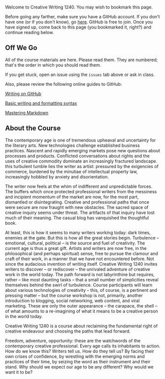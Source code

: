 Welcome to Creative Writing 1240. You may wish to bookmark this page.

Before going any farther, make sure you have a GitHub account. If you don't have one (or if you don't know), go [here](https://github.com/join). GitHub is free to join. Once you have signed up, come back to this page (you bookmarked it, right?) and continue reading below.

## Off We Go

All of the course materials are here. Please read them. They are numbered; that's the order in which you should read them.

If you get stuck, open an issue using the `issues` tab above or ask in class.

Also, please review the following online guides to GitHub:

[Writing on GitHub](https://help.github.com/articles/about-writing-and-formatting-on-github/)

[Basic writing and formatting syntax](https://help.github.com/articles/basic-writing-and-formatting-syntax/)

[Mastering Markdown](https://guides.github.com/features/mastering-markdown/)

## About the Course
The contemporary age is one of tremendous upheaval and uncertainty for
the literary arts. New technologies challenge established business
practices. Nascent and rapidly emerging markets pose new questions
about processes and products. Conflicted conversations about rights
and the uses of creative commodity dominate an increasingly fractured
landscape. this turbulent tumble lies the writer as artist: pressured
by the exigencies of commerce, burdened by the minutiae of
intellectual property law, increasingly hobbled by anxiety and
disorientation.

The writer now feels at the whim of indifferent and unpredictable
forces. The buffers which once protected professional writers from the
messiness and incipient momentum of the market are now, for the most
part, dismantled or disintegrating. Creative and professional paths
that once were secure are now fraught with new obstacles. The sacred
space of creative inquiry seems under threat. The artifacts of that
inquiry have lost much of their meaning. The casual blog has
vanquished the thoughtful book.

At least, this is how it seems to many writers working today: dark
times, enemies at the gate. But this is how all the great stories
begin. Turbulence – emotional, cultural, political – is the source and
fuel of creativity. The current age is thus a great gift. Artists and
writers are now free, in the philosophical (and perhaps spiritual)
sense, free to pursue the clamour and craft of their work, in a manner
that we have not encountered before. Not since the audacious invention
of writing itself. Creative Writing 1240 invites writers to discover –
or rediscover – the unrivaled adventure of creative work in the world
today. The path forward is not labyrinthine but requires, rather –
like most daunting tasks – that a small number of simplicities reveal
themselves behind the swirl of turbulence. Course participants will
learn about various technologies of creativity – this, of course, is a
pertinent and pressing matter – but the course workshop is not,
primarily, another introduction to blogging, social networking, web
content, and viral marketing. These are only the outer appearance –
the carapace, the shell – of what amounts to a re-imagining of what it
means to be a creative person in the world today.

Creative Writing 1240 is a course about reclaiming the fundamental
right of creative endeavour and choosing the paths that lead forward.

Freedom, adventure, opportunity: these are the watchwords of the
contemporary creative professional. Every age calls its inhabitants to
action. How do we know this? Writers tell us. How do they tell us? By
facing their own crises of confidence, by wrestling with the emerging
norms and practices of their time, by seizing the word as their
instrument and their stand. Why should we expect our age to be any
different? Why would we want it to be?


